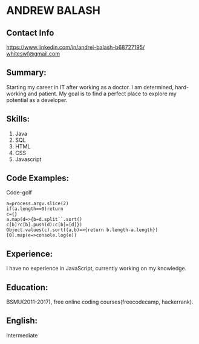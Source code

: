 # ANDREW BALASH


## Contact Info

https://www.linkedin.com/in/andrei-balash-b68727195/
whiteswf@gmail.com


## Summary:

Starting my career in IT after working as a doctor. I am determined, hard-working and patient. My goal is to find a perfect place to explore my potential as a developer.


## Skills:

1. Java
2. SQL
3. HTML
4. CSS
5. Javascript

## Code Examples:
Code-golf
    
    a=process.argv.slice(2)
    if(a.length==0)return
    c={}
    a.map(d=>{b=d.split``.sort()
    c[b]?c[b].push(d):c[b]=[d]})
    Object.values(c).sort((a,b)=>{return b.length-a.length})[0].map(e=>console.log(e))
    
## Experience:
I have no experience in JavaScript, currently working on my knowledge.

## Education: 
BSMU(2011-2017), free online coding courses(freecodecamp, hackerrank).

## English:
Intermediate
